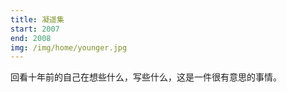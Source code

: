 ```yaml
---
title: 凝遥集
start: 2007
end: 2008
img: /img/home/younger.jpg
---
```


回看十年前的自己在想些什么，写些什么，这是一件很有意思的事情。
